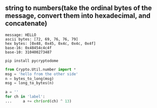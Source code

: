 ## string to numbers(take the ordinal bytes of the message, convert them into hexadecimal, and concatenate)
```
message: HELLO  
ascii bytes: [72, 69, 76, 76, 79]  
hex bytes: [0x48, 0x45, 0x4c, 0x4c, 0x4f]  
base-16: 0x48454c4c4f  
base-10: 310400273487
```
`pip install pycryptodome`
```python
from Crypto.Util.number import *
msg = 'hello from the other side'
n = bytes_to_long(msg)
msg = long_to_bytes(n)
```

```python
a = ''
for ch in 'label':
...     a += chr(ord(ch) ^ 13)
```
